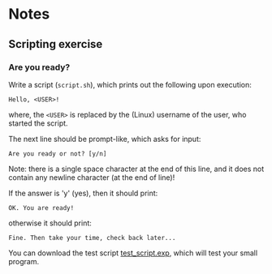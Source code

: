 # Notes
## Scripting exercise
### Are you ready?
Write a script (`script.sh`), which prints out the following upon execution:

    Hello, <USER>!

where, the `<USER>` is replaced by the (Linux) username of the user, who started the script.

The next line should be prompt-like, which asks for input:

    Are you ready or not? [y/n] 

Note: there is a single space character at the end of this line, and it does
not contain any newline character (at the end of line)!

If the answer is 'y' (yes), then it should print:

    OK. You are ready!

otherwise it should print:

    Fine. Then take your time, check back later...

You can download the test script [test_script.exp](https://github.com/aswna/GNU-Linux-Tools-sessions/blob/master/11/test_script.exp), which will test your small program.
